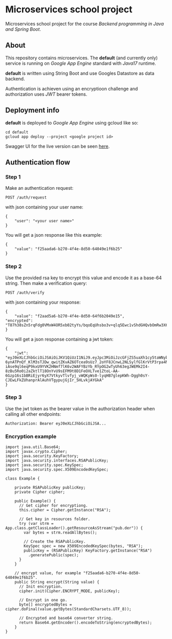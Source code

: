 # Microservices school project

Microservices school project for the course *Backend programming in Java and Spring Boot*.

## About

This repository contains microservices.
The **default** (and currently only) service is running on *Google App Engine* standard with *Java17* runtime.

**default** is written using String Boot and use Googles Datastore as data backend.

Authentication is achieven using an encryptioon challenge and authorization uses *JWT* bearer tokens.

## Deployment info

**default** is deployed to *Google App Engine* using gcloud like so:

```console
cd default
gcloud app deploy --project <google project id>
```

Swagger UI for the live version can be seen [here](https://micro-services-378415.appspot.com/swagger-ui/index.html).

## Authentication flow

### Step 1

Make an authentication request:

	POST /auth/request

with json containing your user name:

	{
		"user": "<your user name>"
	}

You will get a json response like this example:

	{
		"value": "f25aada6-b270-4f4e-8d50-64049e1f6b25"
	}

### Step 2

Use the provided rsa key to encrypt this value and encode it as a base-64 string. Then make a verification query:

	POST /auth/verify

with json containing your response:

	{
		"value": "f2aad5a6-b270-4f4e-8d50-64f6b2049e15",
    "encrypted": "T87h38sZn5rqFdg0VMxW4OR5xb02tyYs/bqoEqUhsbo3v+qlq5Ewc1vShdGHQvbOmRw3X6d56dBg8Xehzt+34izCGKKwGeFLg1tezEoeKpv1MTdosJcTCRGKhf6nxFiG80oEJC7M+OWIpC9EBR15bm/U7T6Hk47weaKfgwfyYu5amdZfDsgSYrxF9opQ1McSICsjlAvPGU2l60NlX85yPEVmxIwGi4PXRANJJ8p2dzHkPRrjvYOnJ284u7iVZwU4vGV9Lqyjil3BhmdOtoV0ew3JtqrUoQiiWOwDRkHOfargYYX49yU5oOOmzEFRpgNMnerChnTJsNKQwQPqxn4Iwg=="
	}

You will get a json response containing a jwt token:

	{
		"jwt": "eyJ0eXLCJhbGciOiJSAiOiJKV1QiUzI1NiJ9.eyJpc3MiOiJzcGFjZS5uaXh1cy5taWNyby1zZXJ2aWNlcy0zNzg0MTUiLCJleHAiOjE2Nzc1OTgzMTksInVzZXJuYW1lIjoibGlnaHRicmluZ2VyQG5peHVzLnNwYWNlIn0.VFPY9Xzlh6jOhWMMMpdpvtmtVkGqhU10J_1SBHrl0-6ynATPnQf_KlM3sTJDw_qwitZKvAZ6OTcea9sUz7_2oYF8JCnwL2NLSylfGlKrVtP3rpa4NNcMe4wHTKL-iAse9ql6eqP9kxU9YVK2HNmf7lK6v2WAFYBzYb_RYpOG2wTyUh63egJWEMk2I4-8zBu5Ro0i2aZktlT18OnYvU9sEFM9t8D1FeOXLTve1ZtoL-AA-6Gzp16s1bBRiEjyr6yX7VtkyvTlvfyj_vWQKyWs0-lyqHB7glepKWh-Dggh0sY-CJEwLFkZUhanprAlAuhVTgypujGjIr_5HLvkjAYGkA"
	}

### Step 3

Use the jwt token as the bearer value in the authorization header when calling all other endpoints:

	Authorization: Bearer eyJ0eXLCJhbGciOiJSA...

### Encryption example

```
import java.util.Base64;
import javax.crypto.Cipher;
import java.security.KeyFactory;
import java.security.interfaces.RSAPublicKey;
import java.security.spec.KeySpec;
import java.security.spec.X509EncodedKeySpec;

class Example {

    private RSAPublicKey publicKey;
    private Cipher cipher;
    
    public Example() {
      // Get cipher for encryptiong.
      this.cipher = Cipher.getInstance("RSA");

      // Get key in resources folder.
      try (var strm = App.class.getClassLoader().getResourceAsStream("pub.der")) {
        var bytes = strm.readAllBytes();

        // Create the RSAPublicKey.
        KeySpec spec = new X509EncodedKeySpec(bytes, "RSA");
        publicKey = (RSAPublicKey) KeyFactory.getInstance("RSA")
          .generatePublic(spec);
      }
    }

    // encrypt value, for example "f25aada6-b270-4f4e-8d50-64049e1f6b25".
    public String encrypt(String value) {
      // Init encryption.
      cipher.init(Cipher.ENCRYPT_MODE, publicKey);

      // Encrypt in one go.
      byte[] encryptedBytes = cipher.doFinal(value.getBytes(StandardCharsets.UTF_8));

      // Encrypted and base64 converter string.
      return Base64.getEncoder().encodeToString(encryptedBytes);
    }
}
```
